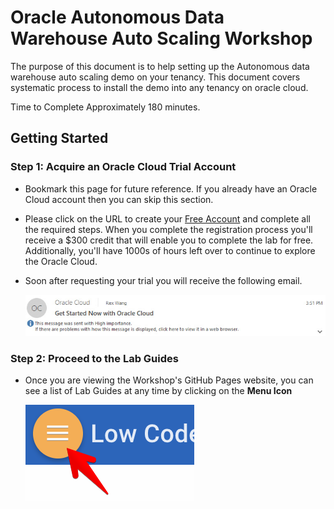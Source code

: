 # Oracle Autonomous Data Warehouse Auto Scaling Workshop
The purpose of this document is to help setting up the Autonomous data warehouse auto scaling demo on your tenancy. This document covers systematic process to install the demo into any tenancy on oracle cloud.

Time to Complete
Approximately 180 minutes.

## Getting Started

### **Step 1**: Acquire an Oracle Cloud Trial Account

- Bookmark this page for future reference.  If you already have an Oracle Cloud account then you can skip this section.

- Please click on the URL to create your <a class=“trial-link”  href="https://myservices.us.oraclecloud.com/mycloud/signup?language=en&sourceType=:ex:tb:::RC_NAMK181017P00031:ADW_IMHOL&SC=:ex:tb:::RC_NAMK181017P00031:ADW_IMHOL&pcode=NAMK181017P00031" target="trial">Free Account</a> and complete all the required steps. When you complete the registration process you'll receive a $300 credit that will enable you to complete the lab for free. Additionally, you'll have 1000s of hours left over to continue to explore the Oracle Cloud.

- Soon after requesting your trial you will receive the following email.

  ![](images/README-25257e61.png)


### **Step 2**: Proceed to the Lab Guides

- Once you are viewing the Workshop's GitHub Pages website, you can see a list of Lab Guides at any time by clicking on the **Menu Icon**

  ![](images/WorkshopMenu.png)
